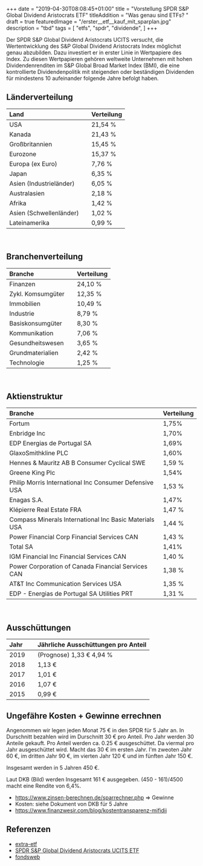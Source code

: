 +++
date = "2019-04-30T08:08:45+01:00"
title = "Vorstellung SPDR S&P Global Dividend Aristocrats ETF"
titleAddition = "Was genau sind ETFs? "
draft = true
featuredImage = "/erster__etf__kauf_mit_sparplan.jpg"
description = "tbd"
tags = [
    "etfs",
    "spdr",
    "dividende",
]
+++

Der SPDR S&P Global Dividend Aristocrats UCITS versucht, die Wertentwicklung des S&P Global Dividend Aristocrats Index möglichst genau abzubilden. Dazu investiert er in erster Linie in Wertpapiere des Index. Zu diesen Wertpapieren gehören weltweite Unternehmen mit hohen Dividendenrenditen im S&P Global Broad Market Index (BMI), die eine kontrollierte Dividendenpolitik mit steigenden oder beständigen Dividenden für mindestens 10 aufeinander folgende Jahre befolgt haben.


## Länderverteilung

Land                    | Verteilung
:---------------------- | --------
USA                     | 21,54 %
Kanada                  | 21,43 %
Großbritannien          | 15,45 %
Eurozone                | 15,37 %
Europa (ex Euro)        | 7,76 %
Japan                   | 6,35 %
Asien (Industrieländer) | 6,05 %
Australasien            | 2,18 %
Afrika                  | 1,42 %
Asien (Schwellenländer) &nbsp; &nbsp;| 1,02 %
Lateinamerika           | 0,99 %

<br>

## Branchenverteilung

Branche           | Verteilung
:---------------- | --------
Finanzen          | 24,10 %
Zykl. Komsumgüter  &nbsp; &nbsp;| 12,35 %
Immobilien        | 10,49 %
Industrie         | 8,79 %
Basiskonsumgüter  | 8,30 %
Kommunikation     | 7,06 %
Gesundheitswesen  | 3,65 %
Grundmaterialien  | 2,42 %
Technologie       | 1,25 %

<br>

## Aktienstruktur

Branche                                                 | Verteilung
:------------------------------------------------------ | --------
Fortum                                                  | 1,75%
Enbridge Inc                                            | 1,70%
EDP Energias de Portugal SA                             | 1,69%
GlaxoSmithkline PLC                                     | 1,60%
Hennes & Mauritz AB B	Consumer Cyclical	SWE             | 1,59 %
Greene King Plc                                         | 1,54%
Philip Morris International Inc	Consumer Defensive USA  |	1,53 %
Enagas S.A.                                             | 1,47%
Klépierre	Real Estate	FRA                               | 1,47 %
Compass Minerals International Inc	Basic Materials	USA  &nbsp; &nbsp;| 1,44 %
Power Financial Corp	Financial Services	CAN           | 1,43 %
Total SA                                                | 1,41%
IGM Financial Inc	Financial Services	CAN               | 1,40 %
Power Corporation of Canada	Financial Services	CAN     | 1,38 %
AT&T Inc	Communication Services	USA                   | 1,35 %
EDP - Energias de Portugal SA	Utilities	PRT             | 1,31 %

<br>

## Ausschüttungen

Jahr | Jährliche Ausschüttungen pro Anteil
:----| --------
2019 &nbsp; &nbsp;| (Prognose)	1,33 €	4,94 %
2018 | 1,13 €
2017 | 1,01 €
2016 | 1,07 €
2015 | 0,99 €


## Ungefähre Kosten + Gewinne errechnen

Angenommen wir legen jeden Monat 75 € in den SPDR für 5 Jahr an. In Durschnitt bezahlen wird im Durschnitt 30 € pro Anteil. Pro Jahr
werden 30 Anteile gekauft.  Pro Anteil werden ca. 0.25 € ausgeschüttet. Da viermal pro Jahr ausgeschüttet wird. Macht das 30 € im ersten Jahr. I'm zweoten Jahr 60 €, im dritten Jahr 90 €, im vierten Jahr 120 € und im fünften Jahr 150 €.

Insgesamt werden in 5 Jahren 450 €.


Laut DKB (Bild) werden Insgesamt 161 € ausgegeben. (450 - 161)/4500 macht eine Rendite von 6,4%.


- https://www.zinsen-berechnen.de/sparrechner.php => Gewinne
- Kosten: siehe Dokument von DKB für 5 Jahre
- https://www.finanzwesir.com/blog/kostentransparenz-mifidii

## Referenzen

- [extra-etf](https://de.extraetf.com/etf-profile/IE00B9CQXS71 "extra-etf")
- [SPDR S&P Global Dividend Aristocrats UCITS ETF](https://de.spdrs.com/de/professional/etf/spdr-sp-global-dividend-aristocrats-ucits-etf-dist-ZPRG-GY "SPDR S&P Global Dividend Aristocrats UCITS ETF")
- [fondsweb](https://www.fondsweb.com/de/IE00B9CQXS71 "fondsweb")
